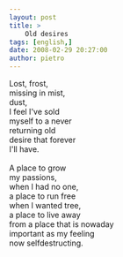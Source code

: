 ```yaml
---
layout: post
title: >
    Old desires
tags: [english,]
date: 2008-02-29 20:27:00
author: pietro
---
```

Lost, frost,<br/>missing in mist,<br/>dust,<br/>I feel I've sold<br/>myself to a never<br/>returning old<br/>desire that forever<br/>I'll have.<br/><br/>A place to grow<br/>my passions,<br/>when I had no one,<br/>a place to run free<br/>when I wanted tree,<br/>a place to live away<br/>from a place that is nowaday<br/>important as my feeling<br/>now selfdestructing.
